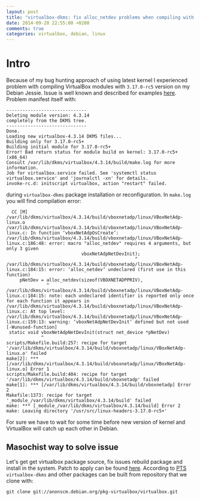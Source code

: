 ```yaml
---
layout: post
title: "virtualbox-dkms: fix alloc_netdev problems when compiling with 3.17.0-rcX headers"
date: 2014-09-20 22:55:00 +0200
comments: true
categories: virtualbox, debian, linux
---
```


Intro
=====

Because of my bug hunting approach of using latest kernel I experienced problem
with compiling VirtualBox modules with `3.17.0-rc5` version on my Debian Jessie. Issue is well
known and described for examples [here](https://bugs.launchpad.net/ubuntu/+source/virtualbox/+bug/1358157).
Problem manifest itself with:

```
------------------------------
Deleting module version: 4.3.14
completely from the DKMS tree.
------------------------------
Done.
Loading new virtualbox-4.3.14 DKMS files...
Building only for 3.17.0-rc5+
Building initial module for 3.17.0-rc5+
Error! Bad return status for module build on kernel: 3.17.0-rc5+ (x86_64)
Consult /var/lib/dkms/virtualbox/4.3.14/build/make.log for more information.
Job for virtualbox.service failed. See 'systemctl status virtualbox.service' and 'journalctl -xn' for details.
invoke-rc.d: initscript virtualbox, action "restart" failed.
```

during `virtualbox-dkms` package installation or reconfiguration. In `make.log` you will find compilation error:

```
  CC [M]  /var/lib/dkms/virtualbox/4.3.14/build/vboxnetadp/linux/VBoxNetAdp-linux.o
/var/lib/dkms/virtualbox/4.3.14/build/vboxnetadp/linux/VBoxNetAdp-linux.c: In function ‘vboxNetAdpOsCreate’:
/var/lib/dkms/virtualbox/4.3.14/build/vboxnetadp/linux/VBoxNetAdp-linux.c:186:48: error: macro "alloc_netdev" requires 4 arguments, but only 3 given
                            vboxNetAdpNetDevInit);
                                                ^
/var/lib/dkms/virtualbox/4.3.14/build/vboxnetadp/linux/VBoxNetAdp-linux.c:184:15: error: ‘alloc_netdev’ undeclared (first use in this function)
     pNetDev = alloc_netdev(sizeof(VBOXNETADPPRIV),
               ^
/var/lib/dkms/virtualbox/4.3.14/build/vboxnetadp/linux/VBoxNetAdp-linux.c:184:15: note: each undeclared identifier is reported only once for each function it appears in
/var/lib/dkms/virtualbox/4.3.14/build/vboxnetadp/linux/VBoxNetAdp-linux.c: At top level:
/var/lib/dkms/virtualbox/4.3.14/build/vboxnetadp/linux/VBoxNetAdp-linux.c:159:13: warning: ‘vboxNetAdpNetDevInit’ defined but not used [-Wunused-function]
 static void vboxNetAdpNetDevInit(struct net_device *pNetDev)
             ^
scripts/Makefile.build:257: recipe for target '/var/lib/dkms/virtualbox/4.3.14/build/vboxnetadp/linux/VBoxNetAdp-linux.o' failed
make[2]: *** [/var/lib/dkms/virtualbox/4.3.14/build/vboxnetadp/linux/VBoxNetAdp-linux.o] Error 1
scripts/Makefile.build:404: recipe for target '/var/lib/dkms/virtualbox/4.3.14/build/vboxnetadp' failed
make[1]: *** [/var/lib/dkms/virtualbox/4.3.14/build/vboxnetadp] Error 2
Makefile:1373: recipe for target '_module_/var/lib/dkms/virtualbox/4.3.14/build' failed
make: *** [_module_/var/lib/dkms/virtualbox/4.3.14/build] Error 2
make: Leaving directory '/usr/src/linux-headers-3.17.0-rc5+'
```

For sure we have to wait for some time before new version of kernel and
VirtualBox will catch up each other in Debian.

Masochist way to solve issue
----------------------------

Let's get get virtualbox package source, fix issues rebuild package and install
in the system. Patch to apply can be found [here](https://forums.virtualbox.org/viewtopic.php?p=296650#p296650).
According to [PTS](https://packages.qa.debian.org/v/virtualbox.html) `virtualbox-dkms` and other packages can be built from repository that we clone with:

```
git clone git://anonscm.debian.org/pkg-virtualbox/virtualbox.git
```

